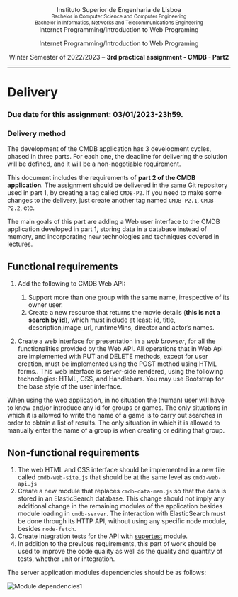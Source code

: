 <div style="text-align: center">
   Instituto Superior de Engenharia de Lisboa
   <div style="font-size: 80%">
   Bachelor in Computer Science and Computer Engineering
   <br>Bachelor in Informatics, Networks and Telecommunications Engineering
   </div>
   Internet Programming/Introduction to Web Programing

   Internet Programming/Introduction to Web Programing

   Winter Semester of 2022/2023 – **3rd practical assignment - CMDB - Part2**

</div>

---

# Delivery

### **Due date for this assignment: 03/01/2023-23h59**.

### **Delivery method**

The development of the CMDB application has 3 development cycles, phased in three parts. For each one, the deadline for delivering the solution will be defined, and it will be a non-negotiable requirement.

This document includes the requirements of **part 2 of the CMDB application**. The assignment should be delivered in the same Git repository used in part 1, by creating a tag called `CMDB-P2`. If you need to make some changes to the delivery, just create another tag named `CMDB-P2.1`, `CMDB-P2.2`, etc.

The main goals of this part are adding a Web user interface to the CMDB application developed in part 1, storing data in a database instead of memory, and incorporating new technologies and techniques covered in lectures.

## Functional requirements

1. Add the following to CMDB Web API:
    1. Support more than one group with the same name, irrespective of its owner user.  
    2. Create a new resource that returns the movie details (**this is not a search by id**), which must include at least:  id, title, description,image_url, runtimeMins, director and actor’s names.

1. Create a web interface for presentation in a _web browser_, for all the functionalities provided by the Web API. All operations that in Web Api are implemented with PUT and DELETE methods, except for user creation, must be implemented using the POST method using HTML forms.. This web interface is server-side rendered, using the following technologies: HTML, CSS, and Handlebars. You may use Bootstrap for the base style of the user interface.

When using the web application, in no situation the (human) user will have to know and/or introduce any id for groups or games. The only situations in which it is allowed to write the name of a game is to carry out searches in order to obtain a list of results. The only situation in which it is allowed to manually enter the name of a group is when creating or editing that group.

## Non-functional requirements

1. The web HTML and CSS interface should be implemented in a new file called `cmdb-web-site.js` that should be at the same level as `cmdb-web-api.js`   
2. Create a new module that replaces `cmdb-data-mem.js` so that the data is stored in an ElasticSearch database. This change should not imply any additional change in the remaining modules of the application besides module loading in `cmdb-server`. The interaction with ElasticSearch must be done through its HTTP API, without using any specific node module, besides `node-fetch`.
3. Create integration tests for the API with [supertest](https://www.npmjs.com/package/supertest) module.
4. In addition to the previous requirements, this part of work should be used to improve the code quality as well as the quality and quantity of tests, whether unit or integration.


The server application modules dependencies should be as follows:

![Module dependencies1](http://www.plantuml.com/plantuml/png/NOz1QiGm34NtEeLw05-X3EqHkXowa6sHcCHMa9MKeVJkjJDX9ip2wEjzVIDTgf7QccTuiv4pOvtOmdY3EgMoa5B63mhJeBAM-2cpA9fIgStYOgUf87cHqjYNtMP6vM1KXfd1P44Jz68c6MFgJf82y4XWoD7ZBrnxTJ_i7Itf6wbYgoTQa_6EkpXuPTrIu7hdHtDuqUyqUhYctcVP4bSNoMWtkW2W9Q5pxyzm__s576AdFVL2FFoTptbkndhVIpTe3vscORIMw0DmuHBNFFy3)